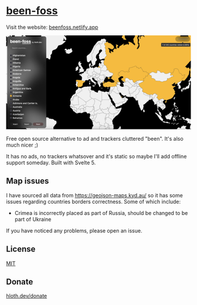 # [been-foss](https://beenfoss.netlify.app)

Visit the website: [beenfoss.netlify.app](https://beenfoss.netlify.app)

![Screenshot](docs/banner.png)

Free open source alternative to ad and trackers cluttered "been". It's also much nicer ;)

It has no ads, no trackers whatsover and it's static so maybe I'll add offline support someday. Built with Svelte 5.

## Map issues

I have sourced all data from https://geojson-maps.kyd.au/ so it has some issues regarding countries borders correctness. Some of which include:

- Crimea is incorrectly placed as part of Russia, should be changed to be part of Ukraine

If you have noticed any problems, please open an issue.

## License

[MIT](./LICENSE)

## Donate

[hloth.dev/donate](https://hloth.dev/donate)